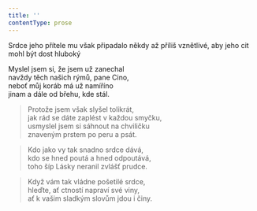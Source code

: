 ```yaml
---
title: ''
contentType: prose
---
```


Srdce jeho přítele mu však připadalo někdy až příliš vznětlivé, aby jeho cit mohl být dost hluboký

Myslel jsem si, že jsem už zanechal  
navždy těch našich rýmů, pane Cino,  
neboť můj koráb má už namíříno  
jinam a dále od břehu, kde stál.

> Protože jsem však slyšel tolikrát,  
> jak rád se dáte zaplést v každou smyčku,  
> usmyslel jsem si sáhnout na chviličku  
> znaveným prstem po peru a psát.

> Kdo jako vy tak snadno srdce dává,  
> kdo se hned poutá a hned odpoutává,  
> toho šíp Lásky neranil zvlášť prudce.

> Když vám tak vládne pošetilé srdce,  
> hleďte, ať ctností napraví své viny,  
> ať k vašim sladkým slovům jdou i činy.
